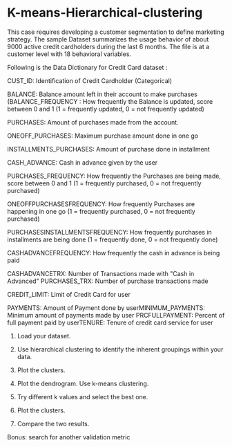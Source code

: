 # K-means-Hierarchical-clustering
This case requires developing a customer segmentation to define marketing strategy. The sample Dataset summarizes the usage behavior of about 9000 active credit cardholders during the last 6 months. The file is at a customer level with 18 behavioral variables.

Following is the Data Dictionary for Credit Card dataset :

CUST_ID: Identification of Credit Cardholder (Categorical)

BALANCE: Balance amount left in their account to make purchases (BALANCE_FREQUENCY : How frequently the Balance is updated, score between 0 and 1 (1 = frequently updated, 0 = not frequently updated) 

PURCHASES: Amount of purchases made from the account.

ONEOFF_PURCHASES: Maximum purchase amount done in one go

 INSTALLMENTS_PURCHASES: Amount of purchase done in installment

 CASH_ADVANCE: Cash in advance given by the user

PURCHASES_FREQUENCY: How frequently the Purchases are being made, score between 0 and 1 (1 = frequently purchased, 0 = not frequently purchased)

 ONEOFFPURCHASESFREQUENCY: How frequently Purchases are happening in one go (1 = frequently purchased, 0 = not frequently purchased)

 PURCHASESINSTALLMENTSFREQUENCY: How frequently purchases in installments are being done (1 = frequently done, 0 = not frequently done)

CASHADVANCEFREQUENCY: How frequently the cash in advance is being paid 

CASHADVANCETRX: Number of Transactions made with "Cash in Advanced" PURCHASES_TRX: Number of purchase transactions made

 CREDIT_LIMIT: Limit of Credit Card for user 

PAYMENTS: Amount of Payment done by userMINIMUM_PAYMENTS: Minimum amount of payments made by user PRCFULLPAYMENT: Percent of full payment paid by userTENURE: Tenure of credit card service for user

1. Load your dataset. 

2. Use hierarchical clustering to identify the inherent groupings within your data.

3. Plot the clusters. 

4. Plot the dendrogram. Use k-means clustering. 

5. Try different k values and select the best one. 

6. Plot the clusters. 

7. Compare the two results. 

Bonus: search for another validation metric

